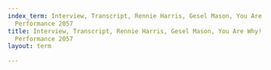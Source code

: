 ```yaml
---
index_term: Interview, Transcript, Rennie Harris, Gesel Mason, You Are Why!, No Boundaries
  Performance 2057
title: Interview, Transcript, Rennie Harris, Gesel Mason, You Are Why!, No Boundaries
  Performance 2057
layout: term

---
```

